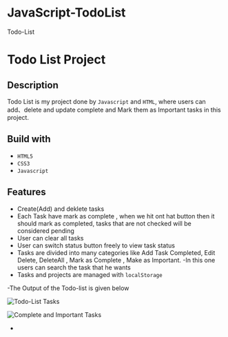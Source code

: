 # JavaScript-TodoList
Todo-List
# Todo List Project

## Description

Todo List is my project  done by `Javascript` and `HTML`,  where users can add、delete and update complete and Mark them as Important  tasks in this project.



## Build with

- `HTML5`
- `CSS3`
- `Javascript`


## Features

- Create(Add) and deklete tasks
- Each Task have mark as complete , when we hit ont hat button then it should  mark as completed, tasks that are not checked will be considered pending
- User can clear all tasks
- User can switch status button freely to view task status
- Tasks are divided into many categories like Add Task Completed, Edit Delete, DeleteAll , Mark as Complete , Make as Important.
-In this one users can search the task that he wants 
- Tasks and projects are managed with `localStorage`


-The Output of the Todo-list is given below



![Todo-List Tasks](https://user-images.githubusercontent.com/120723992/226534696-a9262fec-0ab1-4c19-99a6-36b842db4f71.png)



![Complete and Important  Tasks](https://user-images.githubusercontent.com/120723992/226534738-5b86f9cd-1c54-46d8-b823-2f0a5dd2a41d.png)










-
